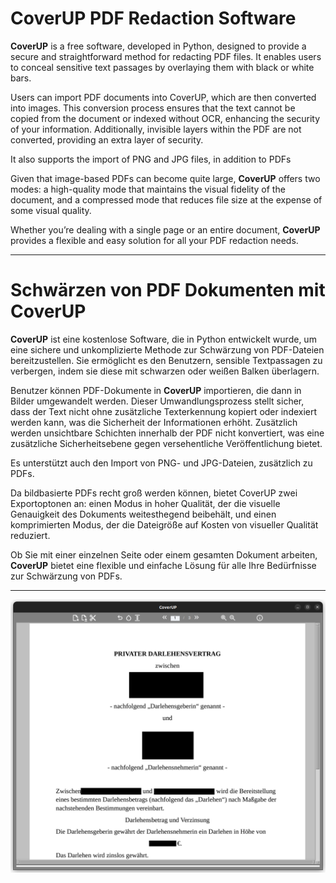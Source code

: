 # CoverUP PDF Redaction Software
**CoverUP** is a free software, developed in Python, designed to provide a secure and straightforward method for redacting PDF files. It enables users to conceal sensitive text passages by overlaying them with black or white bars.

Users can import PDF documents into CoverUP, which are then converted into images. This conversion process ensures that the text cannot be copied from the document or indexed without OCR, enhancing the security of your information. Additionally, invisible layers within the PDF are not converted, providing an extra layer of security.

It also supports the import of PNG and JPG files, in addition to PDFs

Given that image-based PDFs can become quite large, **CoverUP** offers two modes: a high-quality mode that maintains the visual fidelity of the document, and a compressed mode that reduces file size at the expense of some visual quality.

Whether you’re dealing with a single page or an entire document, **CoverUP** provides a flexible and easy solution for all your PDF redaction needs.

----
# Schwärzen von PDF Dokumenten mit CoverUP 
**CoverUP** ist eine kostenlose Software, die in Python entwickelt wurde, um eine sichere und unkomplizierte Methode zur Schwärzung von PDF-Dateien bereitzustellen. Sie ermöglicht es den Benutzern, sensible Textpassagen zu verbergen, indem sie diese mit schwarzen oder weißen Balken überlagern.

Benutzer können PDF-Dokumente in **CoverUP** importieren, die dann in Bilder umgewandelt werden. Dieser Umwandlungsprozess stellt sicher, dass der Text nicht ohne zusätzliche Texterkennung kopiert oder indexiert werden kann, was die Sicherheit der Informationen erhöht. Zusätzlich werden unsichtbare Schichten innerhalb der PDF nicht konvertiert, was eine zusätzliche Sicherheitsebene gegen versehentliche Veröffentlichung bietet.

Es unterstützt auch den Import von PNG- und JPG-Dateien, zusätzlich zu PDFs.

Da bildbasierte PDFs recht groß werden können, bietet CoverUP zwei Exportoptonen an: einen Modus in hoher Qualität, der die visuelle Genauigkeit des Dokuments weitesthegend beibehält, und einen komprimierten Modus, der die Dateigröße auf Kosten von visueller Qualität reduziert.

Ob Sie mit einer einzelnen Seite oder einem gesamten Dokument arbeiten, **CoverUP** bietet eine flexible und einfache Lösung für alle Ihre Bedürfnisse zur Schwärzung von PDFs.

---
![A screenshot of PDF redaction Software | Ein Screenshot der Softwäre zum Schwärzen von PDF-Dokumenten](https://github.com/digidigital/CoverUP/blob/main/Screenshots/Screenshot.png?raw=true)

